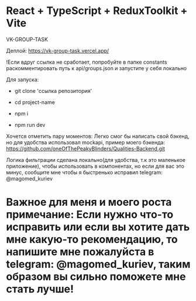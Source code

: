 # React + TypeScript + ReduxToolkit + Vite
VK-GROUP-TASK

Деплой: https://vk-group-task.vercel.app/

!Если вдруг ссылка не сработает, попробуйте в папке constants раскомментировать путь к api/groups.json и запустите у себя локально

Для запуска: 

- git clone 'ссылка репозитория'

- cd project-name

- npm i

- npm run dev

Хочется отметить пару моментов:
Легко cмог бы написать свой бэкенд, но для  удобства использовал mockapi, пример моего бэкенда: https://github.com/oneOfThePeakyBlinders/Qualities-Backend.git

Логика фильтрации сделана локально(для удобства, т.к это маленькое приложение), чтобы использовать в компонентах, но если для вас это минус, сообщите мне чтобы я быстренько исправил telegram: @magomed_kuriev

# Важное для меня и моего роста примечание: Если нужно что-то исправить или если вы хотите дать мне какую-то рекомендацию, то напишите мне пожалуйста в telegram: @magomed_kuriev, таким образом вы сильно поможете мне стать лучше!


